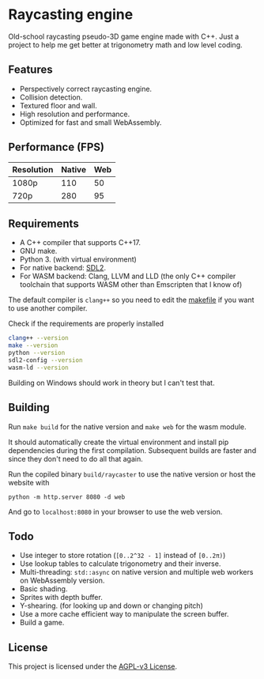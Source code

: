 # Raycasting engine

Old-school raycasting pseudo-3D game engine made with C++. Just a project to
help me get better at trigonometry math and low level coding.

## Features

- Perspectively correct raycasting engine.
- Collision detection.
- Textured floor and wall.
- High resolution and performance.
- Optimized for fast and small WebAssembly.

## Performance (FPS)

| Resolution | Native | Web |
| ---------- | ------ | --- |
| 1080p      | 110    | 50  |
| 720p       | 280    | 95  |

## Requirements

- A C++ compiler that supports C++17.
- GNU make.
- Python 3. (with virtual environment)
- For native backend: [SDL2](https://www.libsdl.org/download-2.0.php).
- For WASM backend: Clang, LLVM and LLD (the only C++ compiler toolchain that
  supports WASM other than Emscripten that I know of)

The default compiler is `clang++` so you need to edit the [makefile](makefile)
if you want to use another compiler.

Check if the requirements are properly installed 

```bash
clang++ --version
make --version
python --version
sdl2-config --version
wasm-ld --version
```

Building on Windows should work in theory but I can't test that.

## Building

Run `make build` for the native version and `make web` for the wasm module.

It should automatically create the virtual environment and install pip
dependencies during the first compilation. Subsequent builds are faster and
since they don't need to do all that again.

Run the copiled binary `build/raycaster` to use the native version or host the
website with

```
python -m http.server 8080 -d web
```

And go to `localhost:8080` in your browser to use the web version.

## Todo

- Use integer to store rotation (`[0..2^32 - 1]` instead of `[0..2π)`)
- Use lookup tables to calculate trigonometry and their inverse.
- Multi-threading: `std::async` on native version and multiple web workers on
  WebAssembly version.
- Basic shading.
- Sprites with depth buffer.
- Y-shearing. (for looking up and down or changing pitch)
- Use a more cache efficient way to manipulate the screen buffer.
- Build a game.

## License

This project is licensed under the [AGPL-v3 License](LICENSE).
